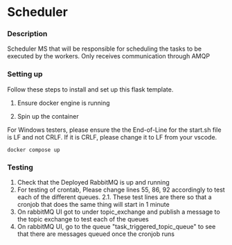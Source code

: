 # Scheduler

### Description

Scheduler MS that will be responsible for scheduling the tasks to be executed by the workers. Only receives communication through AMQP

### Setting up

Follow these steps to install and set up this flask template.

1. Ensure docker engine is running

2. Spin up the container

For Windows testers, please ensure the the End-of-Line for the start.sh file is LF and not CRLF. If it is CRLF, please change it to LF from your vscode. 

```
docker compose up
```

### Testing

1. Check that the Deployed RabbitMQ is up and running
2. For testing of crontab, Please change lines 55, 86, 92 accordingly to test each of the different queues.
    2.1. These test lines are there so that a cronjob that does the same thing will start in 1 minute
3. On rabbitMQ UI got to under topic_exchange and publish a message to the topic exchange to test each of the queues
4. On rabbitMQ UI, go to the queue "task_triggered_topic_queue" to see that there are messages queued once the cronjob runs
